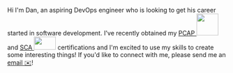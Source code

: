 Hi I'm Dan, an aspiring DevOps engineer who is looking to get his career started in software development. 
I've recently obtained my [PCAP <img src="https://images.credly.com/size/680x680/images/4e248e82-9e87-4a63-9263-250fafe5fb1f/image.png" width="50" height="50">](https://www.credly.com/badges/e8c13fc6-a8c0-440b-9436-013e3817a690/public_url) and [SCA <img src="https://drm.file.force.com/servlet/servlet.ImageServer?id=0153k00000A5Mu5&oid=00DF0000000gZsu&lastMod=1617267801000" width="50" height="30">](https://www.salesforce.com/trailblazer/danmneri) certifications and I'm excited to use my skills to create some interesting things! If you'd like to connect with me, please send me an [email ✉️](mailto:DanMNeri@lgmail.com)!
